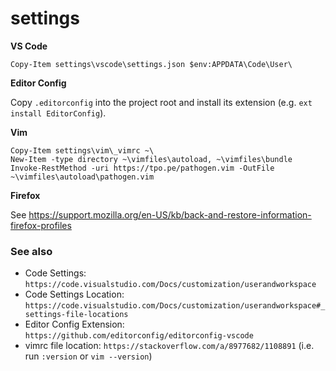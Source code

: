# settings 

**VS Code** 

    Copy-Item settings\vscode\settings.json $env:APPDATA\Code\User\

**Editor Config** 

Copy `.editorconfig` into the project root and install its extension (e.g. `ext install EditorConfig`).

**Vim** 

    Copy-Item settings\vim\_vimrc ~\
    New-Item -type directory ~\vimfiles\autoload, ~\vimfiles\bundle
    Invoke-RestMethod -uri https://tpo.pe/pathogen.vim -OutFile ~\vimfiles\autoload\pathogen.vim
    
**Firefox** 

See https://support.mozilla.org/en-US/kb/back-and-restore-information-firefox-profiles

### See also 

* Code Settings: `https://code.visualstudio.com/Docs/customization/userandworkspace`
* Code Settings Location: `https://code.visualstudio.com/Docs/customization/userandworkspace#_settings-file-locations`
* Editor Config Extension: `https://github.com/editorconfig/editorconfig-vscode` 
* vimrc file location: `https://stackoverflow.com/a/8977682/1108891` (i.e. run `:version` or `vim --version`) 

